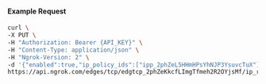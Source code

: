 <!-- Code generated for API Clients. DO NOT EDIT. -->

#### Example Request

```bash
curl \
-X PUT \
-H "Authorization: Bearer {API_KEY}" \
-H "Content-Type: application/json" \
-H "Ngrok-Version: 2" \
-d '{"enabled":true,"ip_policy_ids":["ipp_2phZeL5HHmHPsYhNJP3YsuvcTuX"]}' \
https://api.ngrok.com/edges/tcp/edgtcp_2phZeKkcfLImgTfmeh2R2OYjsMf/ip_restriction
```
